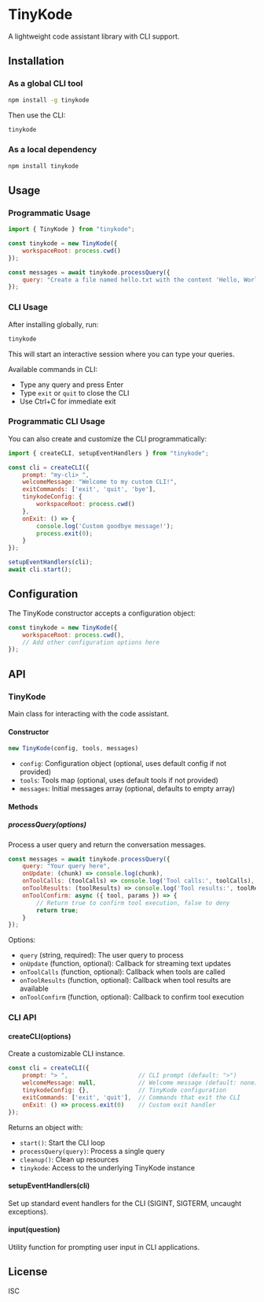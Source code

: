 # TinyKode

A lightweight code assistant library with CLI support.

## Installation

### As a global CLI tool

```bash
npm install -g tinykode
```

Then use the CLI:

```bash
tinykode
```

### As a local dependency

```bash
npm install tinykode
```

## Usage

### Programmatic Usage

```javascript
import { TinyKode } from "tinykode";

const tinykode = new TinyKode({
    workspaceRoot: process.cwd()
});

const messages = await tinykode.processQuery({
    query: "Create a file named hello.txt with the content 'Hello, World!'",
});
```

### CLI Usage

After installing globally, run:

```bash
tinykode
```

This will start an interactive session where you can type your queries.

Available commands in CLI:
- Type any query and press Enter
- Type `exit` or `quit` to close the CLI
- Use Ctrl+C for immediate exit

### Programmatic CLI Usage

You can also create and customize the CLI programmatically:

```javascript
import { createCLI, setupEventHandlers } from "tinykode";

const cli = createCLI({
    prompt: "my-cli> ",
    welcomeMessage: "Welcome to my custom CLI!",
    exitCommands: ['exit', 'quit', 'bye'],
    tinykodeConfig: {
        workspaceRoot: process.cwd()
    },
    onExit: () => {
        console.log('Custom goodbye message!');
        process.exit(0);
    }
});

setupEventHandlers(cli);
await cli.start();
```

## Configuration

The TinyKode constructor accepts a configuration object:

```javascript
const tinykode = new TinyKode({
    workspaceRoot: process.cwd(),
    // Add other configuration options here
});
```

## API

### TinyKode

Main class for interacting with the code assistant.

#### Constructor

```javascript
new TinyKode(config, tools, messages)
```

- `config`: Configuration object (optional, uses default config if not provided)
- `tools`: Tools map (optional, uses default tools if not provided)  
- `messages`: Initial messages array (optional, defaults to empty array)

#### Methods

##### processQuery(options)

Process a user query and return the conversation messages.

```javascript
const messages = await tinykode.processQuery({
    query: "Your query here",
    onUpdate: (chunk) => console.log(chunk),
    onToolCalls: (toolCalls) => console.log('Tool calls:', toolCalls),
    onToolResults: (toolResults) => console.log('Tool results:', toolResults),
    onToolConfirm: async ({ tool, params }) => {
        // Return true to confirm tool execution, false to deny
        return true;
    }
});
```

Options:
- `query` (string, required): The user query to process
- `onUpdate` (function, optional): Callback for streaming text updates
- `onToolCalls` (function, optional): Callback when tools are called
- `onToolResults` (function, optional): Callback when tool results are available
- `onToolConfirm` (function, optional): Callback to confirm tool execution

### CLI API

#### createCLI(options)

Create a customizable CLI instance.

```javascript
const cli = createCLI({
    prompt: "> ",                    // CLI prompt (default: ">")
    welcomeMessage: null,            // Welcome message (default: none)
    tinykodeConfig: {},              // TinyKode configuration
    exitCommands: ['exit', 'quit'],  // Commands that exit the CLI
    onExit: () => process.exit(0)    // Custom exit handler
});
```

Returns an object with:
- `start()`: Start the CLI loop
- `processQuery(query)`: Process a single query
- `cleanup()`: Clean up resources
- `tinykode`: Access to the underlying TinyKode instance

#### setupEventHandlers(cli)

Set up standard event handlers for the CLI (SIGINT, SIGTERM, uncaught exceptions).

#### input(question)

Utility function for prompting user input in CLI applications.

## License

ISC